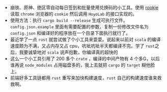 - 崩铁、原神、绝区零自动每日签到和批量使用兑换码的小工具。使用 [rookie](https://github.com/thewh1teagle/rookie) 读取 `chrome` 浏览器的 `cookie` 然后调用 `HoyoLab` 的接口实现的。
- 使用方法：执行 `cargo build --release` 生成可执行文件。`config.json.example` 里面有需要配置的参数，复制一份修改文件名为 `config.json` 和编译好的程序放在一个目录下面执行就行了。
- 最近学了一点 `rust` 就尝试做了个小工具来耍耍。说起来以前对 `scala` 的编译速度颇为不满，又占内存又占 cpu，吭呲吭呲半天都编译不完。学了 `rust`之后，我要诚挚地对 `scala` 说声抱歉，你编译真的超快的
- 这么一个小工具引用了 200 多个 `crate` ，编译的中间产物有 4 个多G，以后谁再说 `node_modules` 占用磁盘多的，我上去就把 `cargo` 的 `target` 糊他脸上。
- 前端好多工具链都用 `rust` 重写来加快构建速度，`rust` 自己的构建速度谁来救救啊。